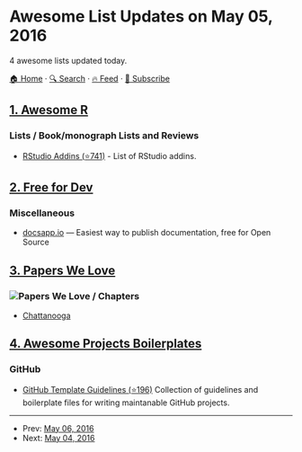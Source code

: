 # Awesome List Updates on May 05, 2016

4 awesome lists updated today.

[🏠 Home](/README.md) · [🔍 Search](https://test.trackawesomelist.com/search/) · [🔥 Feed](https://test.trackawesomelist.com/feed.xml) · [📮 Subscribe](https://trackawesomelist.us17.list-manage.com/subscribe?u=d2f0117aa829c83a63ec63c2f&id=36a103854c)



## [1. Awesome R](/content/qinwf/awesome-R/README.md)

### Lists / Book/monograph Lists and Reviews

*   [RStudio Addins (⭐741)](https://github.com/daattali/addinslist) - List of RStudio addins.

## [2. Free for Dev](/content/ripienaar/free-for-dev/README.md)

### Miscellaneous

*   [docsapp.io](https://www.docsapp.io/) — Easiest way to publish documentation, free for Open Source

## [3. Papers We Love](/content/papers-we-love/papers-we-love/README.md)

### ![Papers We Love](http://paperswelove.org/images/logo-top.svg) / Chapters

*   [Chattanooga](http://www.meetup.com/Papers-We-Love-Chattanooga/)

## [4. Awesome Projects Boilerplates](/content/melvin0008/awesome-projects-boilerplates/README.md)

### GitHub

*   [GitHub Template Guidelines (⭐196)](https://github.com/cezaraugusto/github-template-guidelines) Collection of guidelines and boilerplate files for writing maintanable GitHub projects.

---

- Prev: [May 06, 2016](/content/2016/05/06/README.md)
- Next: [May 04, 2016](/content/2016/05/04/README.md)
